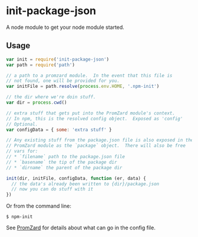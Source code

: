 # init-package-json

A node module to get your node module started.












































































<extoc></extoc>

## Usage

```javascript
var init = require('init-package-json')
var path = require('path')

// a path to a promzard module.  In the event that this file is
// not found, one will be provided for you.
var initFile = path.resolve(process.env.HOME, '.npm-init')

// the dir where we're doin stuff.
var dir = process.cwd()

// extra stuff that gets put into the PromZard module's context.
// In npm, this is the resolved config object.  Exposed as 'config'
// Optional.
var configData = { some: 'extra stuff' }

// Any existing stuff from the package.json file is also exposed in the
// PromZard module as the `package` object.  There will also be free
// vars for:
// * `filename` path to the package.json file
// * `basename` the tip of the package dir
// * `dirname` the parent of the package dir

init(dir, initFile, configData, function (er, data) {
  // the data's already been written to {dir}/package.json
  // now you can do stuff with it
})
```

Or from the command line:

```
$ npm-init
```

See [PromZard](https://github.com/isaacs/promzard) for details about
what can go in the config file.
